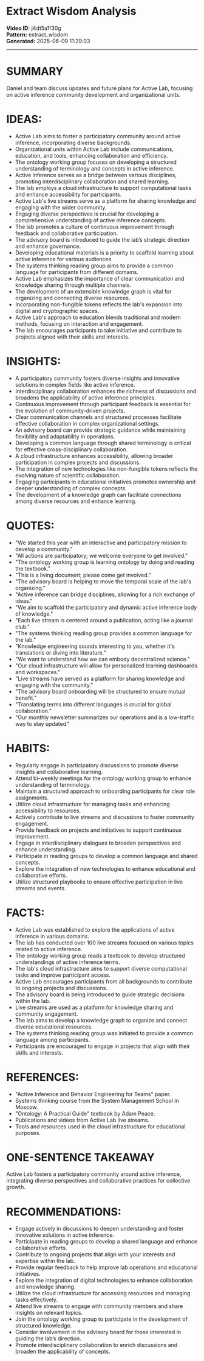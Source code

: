 # Extract Wisdom Analysis

**Video ID:** j4dt5a1f30g  
**Pattern:** extract_wisdom  
**Generated:** 2025-06-09 11:29:03  

---

# SUMMARY
Daniel and team discuss updates and future plans for Active Lab, focusing on active inference community development and organizational units.

# IDEAS:
- Active Lab aims to foster a participatory community around active inference, incorporating diverse backgrounds.
- Organizational units within Active Lab include communications, education, and tools, enhancing collaboration and efficiency.
- The ontology working group focuses on developing a structured understanding of terminology and concepts in active inference.
- Active inference serves as a bridge between various disciplines, promoting interdisciplinary collaboration and shared learning.
- The lab employs a cloud infrastructure to support computational tasks and enhance accessibility for participants.
- Active Lab's live streams serve as a platform for sharing knowledge and engaging with the wider community.
- Engaging diverse perspectives is crucial for developing a comprehensive understanding of active inference concepts.
- The lab promotes a culture of continuous improvement through feedback and collaborative participation.
- The advisory board is introduced to guide the lab’s strategic direction and enhance governance.
- Developing educational materials is a priority to scaffold learning about active inference for various audiences.
- The systems thinking reading group aims to provide a common language for participants from different domains.
- Active Lab emphasizes the importance of clear communication and knowledge sharing through multiple channels.
- The development of an extensible knowledge graph is vital for organizing and connecting diverse resources.
- Incorporating non-fungible tokens reflects the lab's expansion into digital and cryptographic spaces.
- Active Lab's approach to education blends traditional and modern methods, focusing on interaction and engagement.
- The lab encourages participants to take initiative and contribute to projects aligned with their skills and interests.

# INSIGHTS:
- A participatory community fosters diverse insights and innovative solutions in complex fields like active inference.
- Interdisciplinary collaboration enhances the richness of discussions and broadens the applicability of active inference principles.
- Continuous improvement through participant feedback is essential for the evolution of community-driven projects.
- Clear communication channels and structured processes facilitate effective collaboration in complex organizational settings.
- An advisory board can provide strategic guidance while maintaining flexibility and adaptability in operations.
- Developing a common language through shared terminology is critical for effective cross-disciplinary collaboration.
- A cloud infrastructure enhances accessibility, allowing broader participation in complex projects and discussions.
- The integration of new technologies like non-fungible tokens reflects the evolving nature of scientific collaboration.
- Engaging participants in educational initiatives promotes ownership and deeper understanding of complex concepts.
- The development of a knowledge graph can facilitate connections among diverse resources and enhance learning.

# QUOTES:
- "We started this year with an interactive and participatory mission to develop a community."
- "All actions are participatory; we welcome everyone to get involved."
- "The ontology working group is learning ontology by doing and reading the textbook."
- "This is a living document; please come get involved."
- "The advisory board is helping to move the temporal scale of the lab's organizing."
- "Active inference can bridge disciplines, allowing for a rich exchange of ideas."
- "We aim to scaffold the participatory and dynamic active inference body of knowledge."
- "Each live stream is centered around a publication, acting like a journal club."
- "The systems thinking reading group provides a common language for the lab."
- "Knowledge engineering sounds interesting to you, whether it's translations or diving into literature."
- "We want to understand how we can embody decentralized science."
- "Our cloud infrastructure will allow for personalized learning dashboards and workspaces."
- "Live streams have served as a platform for sharing knowledge and engaging with the community."
- "The advisory board onboarding will be structured to ensure mutual benefit."
- "Translating terms into different languages is crucial for global collaboration."
- "Our monthly newsletter summarizes our operations and is a low-traffic way to stay updated."

# HABITS:
- Regularly engage in participatory discussions to promote diverse insights and collaborative learning.
- Attend bi-weekly meetings for the ontology working group to enhance understanding of terminology.
- Maintain a structured approach to onboarding participants for clear role assignments.
- Utilize cloud infrastructure for managing tasks and enhancing accessibility to resources.
- Actively contribute to live streams and discussions to foster community engagement.
- Provide feedback on projects and initiatives to support continuous improvement.
- Engage in interdisciplinary dialogues to broaden perspectives and enhance understanding.
- Participate in reading groups to develop a common language and shared concepts.
- Explore the integration of new technologies to enhance educational and collaborative efforts.
- Utilize structured playbooks to ensure effective participation in live streams and events.

# FACTS:
- Active Lab was established to explore the applications of active inference in various domains.
- The lab has conducted over 100 live streams focused on various topics related to active inference.
- The ontology working group reads a textbook to develop structured understandings of active inference terms.
- The lab's cloud infrastructure aims to support diverse computational tasks and improve participant access.
- Active Lab encourages participants from all backgrounds to contribute to ongoing projects and discussions.
- The advisory board is being introduced to guide strategic decisions within the lab.
- Live streams are used as a platform for knowledge sharing and community engagement.
- The lab aims to develop a knowledge graph to organize and connect diverse educational resources.
- The systems thinking reading group was initiated to provide a common language among participants.
- Participants are encouraged to engage in projects that align with their skills and interests.

# REFERENCES:
- "Active Inference and Behavior Engineering for Teams" paper.
- Systems thinking course from the System Management School in Moscow.
- "Ontology: A Practical Guide" textbook by Adam Peace.
- Publications and videos from Active Lab live streams.
- Tools and resources used in the cloud infrastructure for educational purposes.

# ONE-SENTENCE TAKEAWAY
Active Lab fosters a participatory community around active inference, integrating diverse perspectives and collaborative practices for collective growth.

# RECOMMENDATIONS:
- Engage actively in discussions to deepen understanding and foster innovative solutions in active inference.
- Participate in reading groups to develop a shared language and enhance collaborative efforts.
- Contribute to ongoing projects that align with your interests and expertise within the lab.
- Provide regular feedback to help improve lab operations and educational initiatives.
- Explore the integration of digital technologies to enhance collaboration and knowledge sharing.
- Utilize the cloud infrastructure for accessing resources and managing tasks effectively.
- Attend live streams to engage with community members and share insights on relevant topics.
- Join the ontology working group to participate in the development of structured knowledge.
- Consider involvement in the advisory board for those interested in guiding the lab’s direction.
- Promote interdisciplinary collaboration to enrich discussions and broaden the applicability of concepts.
